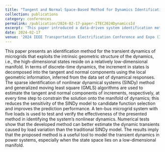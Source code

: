 ```yaml
---
title: "Tangent and Normal Space-Based Method for Dynamics Identification in Microgrids"
collection: publications
category: conferences
permalink: /publication/2024-02-17-paper-ITEC2024DynamicsId
excerpt: 'This paper introduced a data-driven system identification method to model transient dynamics in the microgrid.'
date: 2024-02-17
venue: '2024 IEEE Transportation Electrification Conference and Expo (ITEC)'
---
```


This paper presents an identification method for the transient dynamics of microgrids that exploits the intrinsic geometric structure of the dynamics, i.e., the high-dimensional states reside on a relatively low-dimensional manifold. In terms of discrete-time dynamics, the increment in states is decomposed into the tangent and normal components using the local geometric information, inferred from the data set of dynamical responses. The sparse identification of nonlinear dynamical systems (SINDy) method and generalized moving least square (GMLS) algorithms are used to estimate the tangent and normal components of increments, respectively, at every time step to constrain the solution onto the manifold of dynamics; this reduces the sensitivity of the SINDy model to candidate function selection and improves the prediction performance. A ten-bus microgrid system with five loads is used to test and verify the effectiveness of the presented method in identifying the system’s nonlinear dynamics. Numerical tests show that the developed method can better estimate the dynamic transients caused by load variation than the traditional SINDy model. The results imply that the proposed method is a useful tool to model the transient dynamics in power systems, especially when the state space lies on a low-dimensional manifold.
